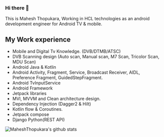 ### Hi there 👋

This is Mahesh Thopukara, Working in HCL technologies as an android development engineer for Android TV & mobile.

## My Work experience 
- Mobile and Digital Tv Knowledge. (DVB/DTMB/ATSC)
- DVB Scanning design (Auto scan, Manual scan, M7 Scan, Tricolor Scan, MDU Scan)
- Android Java & Kotlin
- Android Activity, Fragment, Service, Broadcast Receiver, AIDL, Preference Fragment, GuidedStepFragment.
- Android TvInputService
- Android Framework 
- Jetpack libraries
- MVI, MVVM and Clean architecture design. 
- Dependency Injection (Dagger2 & Hilt)
- Kotlin flow & Coroutines.
- Jetpack compose
- Django Python(REST API)


![MaheshThopukara's github stats](https://github-readme-stats.vercel.app/api?username=maheshthopukara&theme=dracula&show_icons=true&count_private=true)
